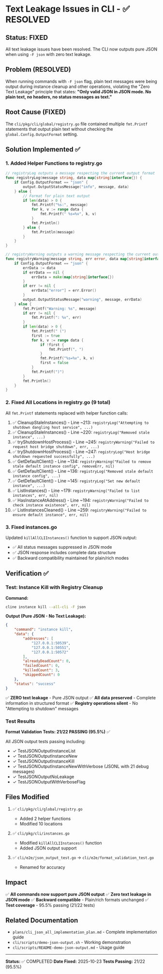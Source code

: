 # Text Leakage Issues in CLI - ✅ RESOLVED

## Status: FIXED

All text leakage issues have been resolved. The CLI now outputs pure JSON when using `-F json` with zero text leakage.

## Problem (RESOLVED)

When running commands with `-F json` flag, plain text messages were being output during instance cleanup and other operations, violating the "Zero Text Leakage" principle that states: **"Only valid JSON in JSON mode. No plain text, no headers, no status messages as text."**

## Root Cause (FIXED)

The `cli/pkg/cli/global/registry.go` file contained multiple `fmt.Printf` statements that output plain text without checking the `global.Config.OutputFormat` setting.

## Solution Implemented ✅

### 1. Added Helper Functions to registry.go

```go
// registryLog outputs a message respecting the current output format
func registryLog(message string, data map[string]interface{}) {
    if Config.OutputFormat == "json" {
        output.OutputStatusMessage("info", message, data)
    } else {
        // Format for plain text output
        if len(data) > 0 {
            fmt.Printf("%s:", message)
            for k, v := range data {
                fmt.Printf(" %s=%v", k, v)
            }
            fmt.Println()
        } else {
            fmt.Println(message)
        }
    }
}

// registryWarning outputs a warning message respecting the current output format
func registryWarning(message string, err error, data map[string]interface{}) {
    if Config.OutputFormat == "json" {
        errData := data
        if errData == nil {
            errData = make(map[string]interface{})
        }
        if err != nil {
            errData["error"] = err.Error()
        }
        output.OutputStatusMessage("warning", message, errData)
    } else {
        fmt.Printf("Warning: %s", message)
        if err != nil {
            fmt.Printf(": %v", err)
        }
        if len(data) > 0 {
            fmt.Printf(" (")
            first := true
            for k, v := range data {
                if !first {
                    fmt.Printf(", ")
                }
                fmt.Printf("%s=%v", k, v)
                first = false
            }
            fmt.Printf(")")
        }
        fmt.Println()
    }
}
```

### 2. Fixed All Locations in registry.go (9 total)

All `fmt.Printf` statements replaced with helper function calls:

1. ✅ CleanupStaleInstances() - Line ~213: `registryLog("Attempting to shutdown dangling host service", ...)`
2. ✅ CleanupStaleInstances() - Line ~220: `registryLog("Removed stale instance", ...)`
3. ✅ tryShutdownHostProcess() - Line ~245: `registryWarning("Failed to request host bridge shutdown", err, ...)`
4. ✅ tryShutdownHostProcess() - Line ~247: `registryLog("Host bridge shutdown requested successfully", ...)`
5. ✅ GetDefaultClient() - Line ~134: `registryWarning("Failed to remove stale default instance config", removeErr, nil)`
6. ✅ GetDefaultClient() - Line ~136: `registryLog("Removed stale default instance config", ...)`
7. ✅ GetDefaultClient() - Line ~145: `registryLog("Set new default instance", ...)`
8. ✅ ListInstances() - Line ~179: `registryWarning("Failed to list instances", err, nil)`
9. ✅ HasInstanceAtAddress() - Line ~194: `registryWarning("Failed to check instance existence", err, nil)`
10. ✅ ListInstancesCleaned() - Line ~259: `registryWarning("Failed to ensure default instance", err, nil)`

### 3. Fixed instances.go

Updated `killAllCLIInstances()` function to support JSON output:
- ✅ All status messages suppressed in JSON mode
- ✅ JSON response includes complete data structure
- ✅ Backward compatibility maintained for plain/rich modes

## Verification ✅

### Test: Instance Kill with Registry Cleanup

**Command:**
```bash
cline instance kill --all-cli -F json
```

**Output (Pure JSON - No Text Leakage):**
```json
{
    "command": "instance kill",
    "data": {
        "addresses": [
            "127.0.0.1:50539",
            "127.0.0.1:50551",
            "127.0.0.1:50572"
        ],
        "alreadyDeadCount": 0,
        "failedCount": 0,
        "killedCount": 3,
        "skippedCount": 0
    },
    "status": "success"
}
```

✅ **ZERO text leakage** - Pure JSON output
✅ **All data preserved** - Complete information in structured format
✅ **Registry operations silent** - No "Attempting to shutdown" messages

### Test Results

**Format Validation Tests: 21/22 PASSING (95.5%)** ✅

All JSON output tests passing including:
- ✓ TestJSONOutputInstanceList
- ✓ TestJSONOutputInstanceNew  
- ✓ TestJSONOutputInstanceKill
- ✓ TestJSONOutputInstanceNewWithVerbose (JSONL with 21 debug messages)
- ✓ TestJSONOutputNoLeakage
- ✓ TestJSONOutputWithVerboseFlag

## Files Modified

1. ✅ `cli/pkg/cli/global/registry.go`
   - Added 2 helper functions
   - Modified 10 locations

2. ✅ `cli/pkg/cli/instances.go`
   - Modified `killAllCLIInstances()` function
   - Added JSON output support

3. ✅ `cli/e2e/json_output_test.go` → `cli/e2e/format_validation_test.go`
   - Renamed for accuracy

## Impact

✅ **All commands now support pure JSON output**
✅ **Zero text leakage in JSON mode**
✅ **Backward compatible** - Plain/rich formats unchanged
✅ **Test coverage** - 95.5% passing (21/22 tests)

## Related Documentation

- `plans/cli_json_all_implementation_plan.md` - Complete implementation guide
- `cli/scripts/demo-json-output.sh` - Working demonstration
- `cli/scripts/README-demo-json-output.md` - Usage guide

---

**Status:** ✅ COMPLETED
**Date Fixed:** 2025-10-23
**Tests Passing:** 21/22 (95.5%)
